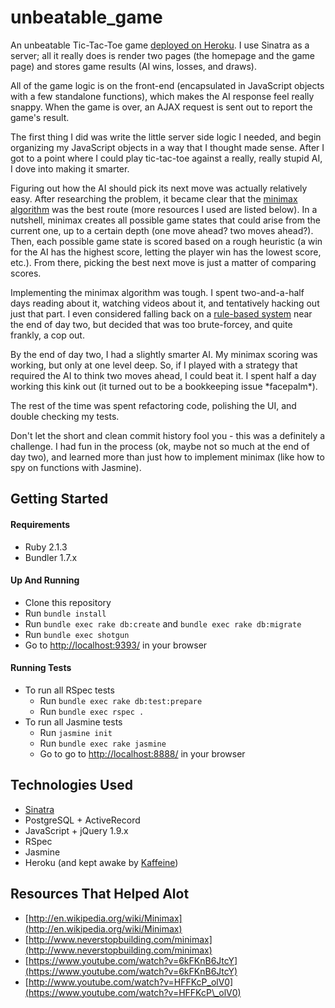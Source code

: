 unbeatable_game
===============
An unbeatable Tic-Tac-Toe game [deployed on Heroku](http://tic-tac-no.herokuapp.com/). I use Sinatra as a server; all it really does is render two pages (the homepage and the game page) and stores game results (AI wins, losses, and draws).

All of the game logic is on the front-end (encapsulated in JavaScript objects with a few standalone functions), which makes the AI response feel really snappy. When the game is over, an AJAX request is sent out to report the game's result.

The first thing I did was write the little server side logic I needed, and begin organizing my JavaScript objects in a way that I thought made sense. After I got to a point where I could play tic-tac-toe against a really, really stupid AI, I dove into making it smarter.

Figuring out how the AI should pick its next move was actually relatively easy. After researching the problem, it became clear that the [minimax algorithm](http://en.wikipedia.org/wiki/Minimax) was the best route (more resources I used are listed below). In a nutshell, minimax creates all possible game states that could arise from the current one, up to a certain depth (one move ahead? two moves ahead?). Then, each possible game state is scored based on a rough heuristic (a win for the AI has the highest score, letting the player win has the lowest score, etc.). From there, picking the best next move is just a matter of comparing scores.

Implementing the minimax algorithm was tough. I spent two-and-a-half days reading about it, watching videos about it, and tentatively hacking out just that part. I even considered falling back on a [rule-based system](http://www.gadberry.com/aaron/2006/01/26/rule-based-tic-tac-toe/) near the end of day two, but decided that was too brute-forcey, and quite frankly, a cop out.

By the end of day two, I had a slightly smarter AI. My minimax scoring was working, but only at one level deep. So, if I played with a strategy that required the AI to think two moves ahead, I could beat it. I spent half a day working this kink out (it turned out to be a bookkeeping issue \*facepalm*).

The rest of the time was spent refactoring code, polishing the UI, and double checking my tests.

Don't let the short and clean commit history fool you - this was a definitely a challenge. I had fun in the process (ok, maybe not so much at the end of day two), and learned more than just how to implement minimax (like how to spy on functions with Jasmine).

## Getting Started
#### Requirements
* Ruby 2.1.3
* Bundler 1.7.x

#### Up And Running
* Clone this repository
* Run `bundle install`
* Run `bundle exec rake db:create` and `bundle exec rake db:migrate`
* Run `bundle exec shotgun`
* Go to [http://localhost:9393/](http://localhost:9393/) in your browser

#### Running Tests
* To run all RSpec tests
   * Run `bundle exec rake db:test:prepare`
   * Run `bundle exec rspec .`
* To run all Jasmine tests
   * Run `jasmine init`
   * Run `bundle exec rake jasmine`
   * Go to go to [http://localhost:8888/](http://localhost:8888/) in your browser

## Technologies Used
* [Sinatra](http://www.sinatrarb.com/)
* PostgreSQL + ActiveRecord
* JavaScript + jQuery 1.9.x
* RSpec
* Jasmine
* Heroku (and kept awake by [Kaffeine](http://kaffeine.herokuapp.com/))

## Resources That Helped Alot
* [http://en.wikipedia.org/wiki/Minimax](http://en.wikipedia.org/wiki/Minimax)
* [http://www.neverstopbuilding.com/minimax](http://www.neverstopbuilding.com/minimax)
* [https://www.youtube.com/watch?v=6kFKnB6JtcY](https://www.youtube.com/watch?v=6kFKnB6JtcY)
* [http://www.youtube.com/watch?v=HFFKcP_olV0](https://www.youtube.com/watch?v=HFFKcP\_olV0)

